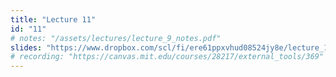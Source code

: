 ```yaml
---
title: "Lecture 11"
id: "11"
# notes: "/assets/lectures/lecture_9_notes.pdf"
slides: "https://www.dropbox.com/scl/fi/ere61ppxvhud08524jy8e/lecture_11_slides.pdf?rlkey=rkmbpv4nzzxkco0u78jz7y9qs&st=lluhvqzf&dl=0"
# recording: "https://canvas.mit.edu/courses/28217/external_tools/369"
---
```

